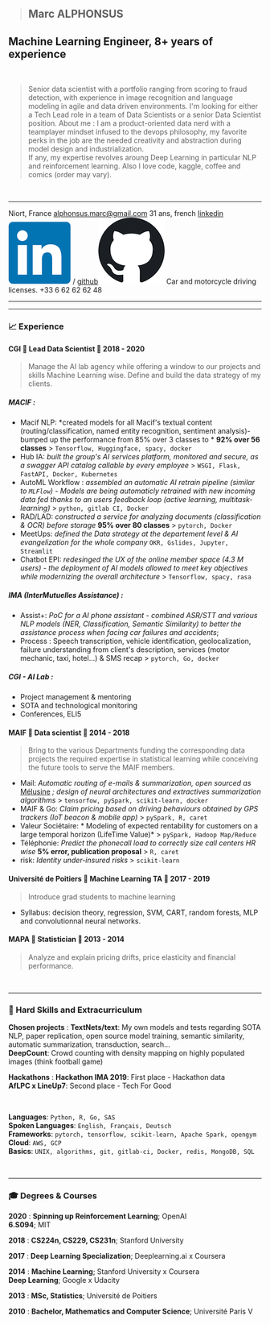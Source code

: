 > ## Marc ALPHONSUS

## Machine Learning Engineer,  8+ years of experience


&nbsp;

> Senior data scientist with a portfolio ranging from scoring to fraud detection, with experience in image recognition and language  modeling in agile and data driven environments. I'm looking for either a Tech Lead role in a team of Data Scientists or a senior Data Scientist position. About me : I am a product-oriented data nerd with a teamplayer mindset infused to the devops philosophy, my favorite perks in the job are the needed creativity and abstraction during model design and industrialization.  
> If any, my expertise revolves aroung Deep Learning in particular NLP and reinforcement learning. Also I love code, kaggle, coffee and comics (order may vary).


&nbsp;
&nbsp;

-----------------------------                                  -----------------------------------------------------------------------------------------------------------------------------------------------
Niort, France                                                                                                                                                                                alphonsus.marc@gmail.com
31 ans, french                                                 [linkedin![link](assets/linkedin.png)](http://linkedin.com/in/marc-alphonsus) / [github![link](assets/github.png)](https://github.com/marcalph)
Car and motorcycle driving licenses.                                                                                                                                                         +33 6 62 62 62 48
-----------------------------                                   ----------------------------------------------------------------------------------------------------------------------------------------------

------

### 📈 Experience

#### CGI 🧢 Lead Data Scientist 📆 2018 - 2020

> Manage the AI lab agency while offering a window to our projects and skills Machine Learning wise. Define and build the data strategy of my clients.

##### MACIF :

* Macif NLP: *created models for all Macif's textual content (routing/classification, named entity recognition, sentiment analysis)- bumped up the performance from 85% over 3 classes to * **92% over 56 classes** > `Tensorflow, Huggingface, spacy, docker`
* Hub IA: *built the group's AI services platform, monitored and secure, as a swagger API catalog callable by every employee* > `WSGI, Flask, FastAPI, Docker, Kubernetes`
* AutoML Workflow : *assembled an automatic AI retrain pipeline (similar to `MLFlow`) - Models are being automaticly retrained with new incoming data fed thanks to an users feedback loop (active learning, multitask-learning)* > `python, gitlab CI, Docker`
* RAD/LAD: *constructed a service for analyzing documents (classification & OCR) before storage* **95% over 80 classes** > `pytorch, Docker`
* MeetUps:  *defined the Data strategy at the departement level & AI evangelization for the whole company* `OKR, Gslides, Jupyter, Streamlit`
* Chatbot EPI: *redesinged the UX of the online member space (4.3 M users) - the deployment of AI models allowed to meet key objectives while modernizing the overall architecture* > `Tensorflow, spacy, rasa`


##### IMA (InterMutuelles Assistance) :

* Assist+: *PoC for a AI phone assistant - combined ASR/STT and various NLP models (NER, Classification, Semantic Similarity) to better the assistance process when facing car failures and accidents*;  
* Process : Speech transcription, vehicle identification, geolocalization, failure understanding from client's description, services (motor mechanic, taxi, hotel...) & SMS recap > `pytorch, Go, docker`

##### CGI - AI Lab :

* Project management & mentoring
* SOTA and technological monitoring
* Conferences, ELI5


#### MAIF 🧢 Data scientist 📆 2014 - 2018

> Bring to the various Departments funding the corresponding data projects the required expertise in statistical learning while conceiving the future tools to serve the MAIF members.

* Mail: *Automatic routing of e-mails & summarization, open sourced as* [Mélusine](https://github.com/MAIF/melusine) *; design of neural architectures and extractives summarization algorithms* > `tensorfow, pySpark, scikit-learn, docker`
* MAIF & Go: *Claim pricing based on driving behaviours obtained by GPS trackers (IoT beacon & mobile app)* > `pySpark, R, caret`
* Valeur Sociétaire: * Modeling of expected rentability for customers on a large temporal horizon (LifeTime Value)* > `pySpark, Hadoop Map/Reduce`
* Téléphonie: *Predict the phonecall load to correctly size call centers HR wise* **5% error, publication proposal** > `R, caret`
* risk: *Identity under-insured risks* > `scikit-learn`


#### Université de Poitiers 🧢 Machine Learning TA 📆 2017 - 2019

> Introduce  grad students to machine learning  

* Syllabus: decision theory, regression, SVM, CART, random forests, MLP and convolutionnal neural networks.  

#### MAPA 🧢 Statistician 📆 2013 - 2014

> Analyze and explain pricing drifts, price elasticity and financial performance.

&nbsp;

------

### 🚀 Hard Skills and Extracurriculum
**Chosen projects**
:   **TextNets/text**: My own models and tests regarding SOTA NLP, paper replication, open source model training, semantic similarity, automatic summarization, transduction, search...  
    **DeepCount**: Crowd counting with density mapping on highly populated images (think football game)  


**Hackathons**
:   **Hackathon IMA 2019**: First place - Hackathon data  
    **AfLPC x LineUp7**: Second place - Tech For Good

&nbsp;

**Languages**: `Python, R, Go, SAS`  
**Spoken Languages**: `English, Français, Deutsch`  
**Frameworks**: `pytorch, tensorflow, scikit-learn, Apache Spark, opengym`  
**Cloud**: `AWS, GCP`  
**Basics**: `UNIX, algorithms, git, gitlab-ci, Docker, redis, MongoDB, SQL`  

&nbsp;
&nbsp;

------

### 🎓 Degrees & Courses

**2020**
:   **Spinning up Reinforcement Learning**; OpenAI  
    **6.S094**; MIT

**2018**
:   **CS224n, CS229, CS231n**; Stanford University

**2017**
:   **Deep Learning Specialization**; Deeplearning.ai x Coursera

**2014**
:   **Machine Learning**; Stanford University x Coursera  
    **Deep Learning**; Google x Udacity

**2013**
:   **MSc, Statistics**; Université de Poitiers

**2010**
:   **Bachelor, Mathematics and Computer Science**; Université Paris V 